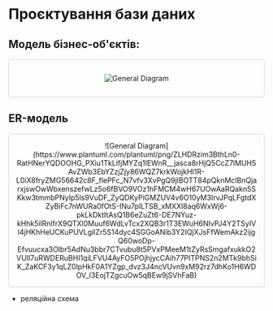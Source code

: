 # Проєктування бази даних

## Модель бізнес-об'єктів:

<center style="
   border-radius:4px;
   border: 1px solid #cfd7e6;
   box-shadow: 0 1px 3px 0 rgba(89,105,129,.05), 0 1px 1px 0 rgba(0,0,0,.025);
   padding: 1em;"
>

![General Diagram](https://www.plantuml.com/plantuml/png/PPBHZjKW48Rlvob8BpTBS_e6QzHuQtHzWB5Wn59eXgd6jzyp9NCAsniA__p_Ls1uAOp4-nh19mxyt_medg0i8Mr8k1h2j1I_cUbsQzIKdLTLWn-8mo-S-I5yoz43jDmnXNb9kFfEz2k6s2dRxyovLx2KVvaSGCSnrjcdkkKJPUn-YaepDdQY0Xk2_l1ZZX5_PaBE1Et23BVdfy5OicQOdgUXZ_N7_KAO68vHOxl63gSQltfQGoaX9pYdXx56QhZYDFFgSJsE8Jv1AraA9vdo7pypr2yhCohps8OCMY6jT3S00fN2D5WrAFhThyQsjvzycIbiB2U3rd2que9unRB0vJ6DXP7tqfeEHYSuZow69BV_BbUxgo8yubMN9NG4rTkjVFvxdtIBqI7xNY5VziZVMGeNnTWxj68qBo8zLAYwFXIdxMpxe9R-BTMzDbVTzb9cKZ-lvNp1mpJU9stmOXA2J2f2nhDIuTh35v_SliOt)

</center>

## ER-модель

<center style="
   border-radius:4px;
   border: 1px solid #cfd7e6;
   box-shadow: 0 1px 3px 0 rgba(89,105,129,.05), 0 1px 1px 0 rgba(0,0,0,.025);
   padding: 1em;"
>
![General Diagram](https://www.plantuml.com/plantuml/png/ZLHDRzim3BthLn0-RatHNerYQDOOHG_PXiu1TkLifjMYZq1IEWnR__jasca8rHjQ5CcZ7lMUH5AvZWb3EbYZzjZjy86WQZ7krkWojkHI1R-L0iX8fryZMG56642c8F_flePFc_N7vfv3XvPgQ9jlBOTT84pQknMclBnQjarxjswOwWbxenszefwLz5o6fBVO9VOz1hFMCM4wH67UOwAaRQakn5SKkw3tmmbPNyIp5ls9VuDF_ZyQDKyPiGMZUV4v6O10yM3IrvJPqLFgtdXZyBiFc7nWURa0fOtS-INu7pILTSB_xMXXl8aq6WxWj6-pkLkDktItAsQ1B6eZuZt6-DE7NYuz-kHhk5ilRnlfrX9QTXl0Muuf6WdLvTcx2XQB3r1T3EWuH6NIvPJ4Y2TSyIVl4jHKhHeUCKuPUVLgiIZr5S14dyc4SGGoANib3Y2IQjXJsFfWemAkz2ijgQ60woDp-Efvuucxa3Olbr5AdNu3bbr7CTvubu8t5PVxPMeeM1tZyRsSmgafxukkO2VUIl7uRWDERuBHI1qiLFVU4AyFO5POjhjycCAih77PITPNS2n2MTk9bhSiK_ZaKCF3y1qLZ0lpHkF0A1YZgp_dvz3J4ncVUvn9xM92rz7dhKo1H6WDOV_l3EojTZgcuOw5qBEw9jSVhFaB)
   
</center>


- реляційна схема

